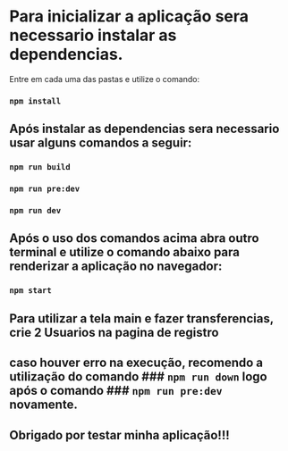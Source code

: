# Para inicializar a aplicação sera necessario instalar as dependencias.
Entre em cada uma das pastas e utilize o comando:
### `npm install`


## Após instalar as dependencias sera necessario usar alguns comandos a seguir:
### `npm run build`
### `npm run pre:dev`
### `npm run dev`

## Após o uso dos comandos acima abra outro terminal e utilize o comando abaixo para renderizar a aplicação no navegador:

### `npm start`


## Para utilizar a tela main e fazer transferencias, crie 2 Usuarios na pagina de registro

## caso houver erro na execução, recomendo a utilização do comando ### `npm run down` logo após o comando ### `npm run pre:dev` novamente.

## Obrigado por testar minha aplicação!!!
